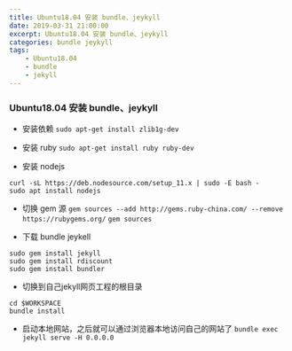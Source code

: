 ```yaml
---
title: Ubuntu18.04 安装 bundle、jeykyll
date: 2019-03-31 21:00:00
excerpt: Ubuntu18.04 安装 bundle、jeykyll
categories: bundle jeykyll
tags:
	- Ubuntu18.04
	- bundle
	- jekyll
---
```


### Ubuntu18.04 安装 bundle、jeykyll
* 安装依赖
`sudo apt-get install zlib1g-dev`

* 安装 ruby
`sudo apt-get install ruby ruby-dev`

* 安装 nodejs
```
curl -sL https://deb.nodesource.com/setup_11.x | sudo -E bash -
sudo apt install nodejs
```

* 切换 gem 源
`gem sources --add http://gems.ruby-china.com/ --remove https://rubygems.org/`
`gem sources`

* 下载 bundle jeykell
```
sudo gem install jekyll
sudo gem install rdiscount
sudo gem install bundler
```
* 切换到自己jekyll网页工程的根目录
```
cd $WORKSPACE
bundle install
```

* 启动本地网站，之后就可以通过浏览器本地访问自己的网站了
`bundle exec jekyll serve -H 0.0.0.0`


